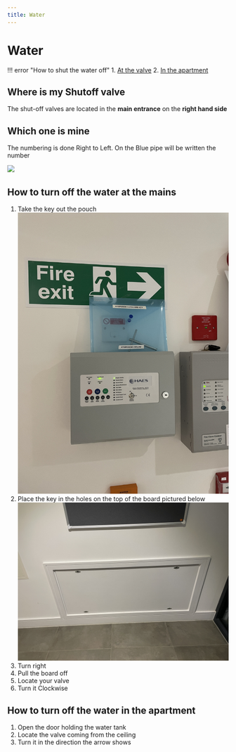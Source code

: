 ```yaml
---
title: Water
---
```


# Water


!!! error "How to shut the water off"
    1. [At the valve](#how-to-turn-off-the-water-at-the-mains)
    2. [In the apartment](#how-to-turn-off-the-water-in-the-apartment)

## Where is my Shutoff valve

The shut-off valves are located in the **main entrance** on the **right hand side**  

## Which one is mine

The numbering is done Right to Left. On the Blue pipe will be written the number

![](../../assets/water-shutoff-valves.JPG)

## How to turn off the water at the mains

1. Take the key out the pouch
![](../../assets/water-board-key.JPG)
2. Place the key in the holes on the top of the board pictured below
![](../../assets/water-board.JPG)
3. Turn right
4. Pull the board off
5. Locate your valve
6. Turn it Clockwise 

## How to turn off the water in the apartment

1. Open the door holding the water tank
2. Locate the valve coming from the ceiling
3. Turn it in the direction the arrow shows